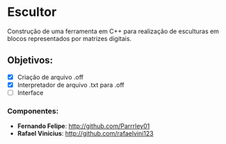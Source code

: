 # Escultor

Construção de uma ferramenta em C++ para realização de esculturas em blocos representados por matrizes digitais.

## Objetivos:

- [x] Criação de arquivo .off
- [x] Interpretador de arquivo .txt para .off
- [ ] Interface

### Componentes:

- **Fernando Felipe**: http://github.com/Parrrley01
- **Rafael Vinicius**: http://github.com/rafaelvini123
